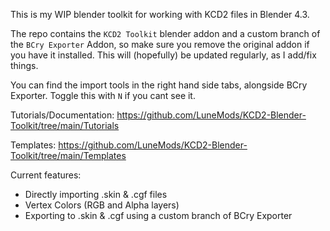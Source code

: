 This is my WIP blender toolkit for working with KCD2 files in Blender 4.3.

The repo contains the `KCD2 Toolkit` blender addon and a custom branch of the `BCry Exporter` Addon, so make sure you remove the original addon if you have it installed.
This will (hopefully) be updated regularly, as I add/fix things.

You can find the import tools in the right hand side tabs, alongside BCry Exporter. Toggle this with `N` if you cant see it.

Tutorials/Documentation: https://github.com/LuneMods/KCD2-Blender-Toolkit/tree/main/Tutorials

Templates: https://github.com/LuneMods/KCD2-Blender-Toolkit/tree/main/Templates

Current features:
- Directly importing .skin & .cgf files
- Vertex Colors (RGB and Alpha layers)
- Exporting to .skin & .cgf using a custom branch of BCry Exporter

